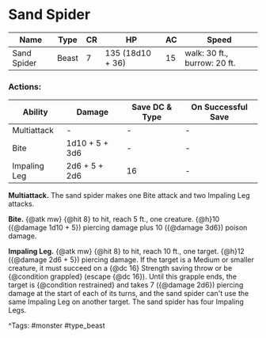 # Sand Spider

| Name | Type | CR | HP | AC | Speed |
|------|------|----|----|----|-------|
| Sand Spider | Beast | 7 | 135 (18d10 + 36) | 15 | walk: 30 ft., burrow: 20 ft. |

### Actions:

| Ability | Damage | Save DC & Type | On Successful Save |
|---------|--------|----------------|--------------------|
| Multiattack | - | - | - |
| Bite | 1d10 + 5 + 3d6 | - | - |
| Impaling Leg | 2d6 + 5 + 2d6 | 16 | - |


**Multiattack.** The sand spider makes one Bite attack and two Impaling Leg attacks.

**Bite.** {@atk mw} {@hit 8} to hit, reach 5 ft., one creature. {@h}10 ({@damage 1d10 + 5}) piercing damage plus 10 ({@damage 3d6}) poison damage.

**Impaling Leg.** {@atk mw} {@hit 8} to hit, reach 10 ft., one target. {@h}12 ({@damage 2d6 + 5}) piercing damage. If the target is a Medium or smaller creature, it must succeed on a {@dc 16} Strength saving throw or be {@condition grappled} (escape {@dc 16}). Until this grapple ends, the target is {@condition restrained} and takes 7 ({@damage 2d6}) piercing damage at the start of each of its turns, and the sand spider can't use the same Impaling Leg on another target. The sand spider has four Impaling Legs.

^Tags: #monster #type_beast